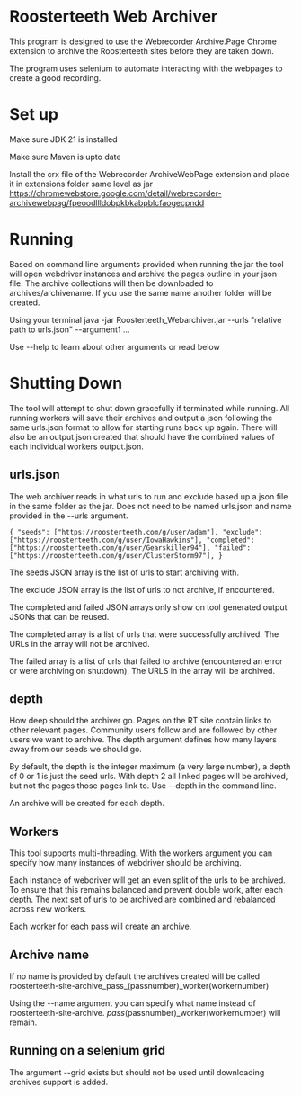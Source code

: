 # Roosterteeth Web Archiver

This program is designed to use the Webrecorder Archive.Page Chrome extension to archive the Roosterteeth sites before they are taken down.

The program uses selenium to automate interacting with the webpages to create a good recording.


# Set up

Make sure JDK 21 is installed

Make sure Maven is upto date

Install the crx file of the Webrecorder ArchiveWebPage extension and place it in extensions folder same level as jar
https://chromewebstore.google.com/detail/webrecorder-archivewebpag/fpeoodllldobpkbkabpblcfaogecpndd

# Running
Based on command line arguments provided when running the jar the tool will open webdriver instances and archive the pages outline in your json file.
The archive collections will then be downloaded to archives/archivename. If you use the same name another folder will be created.

Using your terminal java -jar Roosterteeth_Webarchiver.jar --urls "relative path to urls.json" --argument1 ...

Use --help to learn about other arguments or read below

# Shutting Down
The tool will attempt to shut down gracefully if terminated while running. All running workers will save their archives
and output a json following the same urls.json format to allow for starting runs back up again. There will also be an output.json
created that should have the combined values of each individual workers output.json.

## urls.json
The web archiver reads in what urls to run and exclude based up a json file in the same folder as the jar. Does not need to be named urls.json
and name provided in the --urls argument.

`
{
"seeds": ["https://roosterteeth.com/g/user/adam"],
"exclude": ["https://roosterteeth.com/g/user/IowaHawkins"],
"completed": ["https://roosterteeth.com/g/user/Gearskiller94"],
"failed": ["https://roosterteeth.com/g/user/ClusterStorm97"],
}
`

The seeds JSON array is the list of urls to start archiving with.

The exclude JSON array is the list of urls to not archive, if encountered.

The completed and failed JSON arrays only show on tool generated output JSONs that can be reused.

The completed array is a list of urls that were successfully archived. The URLs in the array will not be archived.

The failed array is a list of urls that failed to archive (encountered an error or were archiving on shutdown). The URLS
in the array will be archived.


## depth
How deep should the archiver go. Pages on the RT site contain links to other relevant pages. Community users follow and
are followed by other users we want to archive. The depth argument defines how many layers away from our seeds we should go.

By default, the depth is the integer maximum (a very large number), a depth of 0 or 1 is just the seed urls. With depth 2
all linked pages will be archived, but not the pages those pages link to. Use --depth in the command line.

An archive will be created for each depth.

## Workers 
This tool supports multi-threading. With the workers argument you can specify how many instances of webdriver should be archiving.

Each instance of webdriver will get an even split of the urls to be archived. To ensure that this remains balanced and
prevent double work, after each depth. The next set of urls to be archived are combined and rebalanced across new workers.

Each worker for each pass will create an archive.

## Archive name
If no name is provided by default the archives created will be called roosterteeth-site-archive_pass_(passnumber)_worker(workernumber)

Using the --name argument you can specify what name instead of roosterteeth-site-archive. _pass_(passnumber)_worker(workernumber) will remain.

## Running on a selenium grid
The argument --grid exists but should not be used until downloading archives support is added.
